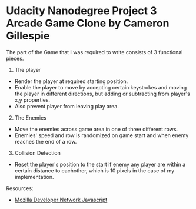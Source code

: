 # Udacity Nanodegree Project 3 Arcade Game Clone by Cameron Gillespie

The part of the Game that I was required to write consists of 3 functional pieces.

1. The player 
  * Render the player at required starting position.
  * Enable the player to move by accepting certain keystrokes and moving the player in different directions, but adding or subtracting from player's x,y properties.
  * Also prevent player from leaving play area.

2. The Enemies 
  * Move the enemies across game area in one of three different rows. 
  * Enemies' speed and row is randomized on game start and when enemy reaches the end of a row.

3. Collision Detection
  * Reset the player's position to the start if enemy any player are within a certain distance to eachother, which is 10 pixels in the case of my implementation.

Resources:
* [Mozilla Developer Network Javascript](https://developer.mozilla.org/en-US/docs/Web/JavaScript)

